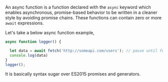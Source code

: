 
  An async function is a function declared with the `async` keyword which enables asynchronous, promise-based behavior to be written in a cleaner style by avoiding promise chains. These functions can contain zero or more `await` expressions.

  Let's take a below async function example,

  ```javascript
  async function logger() {

    let data = await fetch('http://someapi.com/users'); // pause until fetch returns
    console.log(data)
  }
  logger();
  ```

  It is basically syntax sugar over ES2015 promises and generators.
